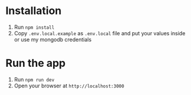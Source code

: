 # Installation
1. Run `npm install`
2. Copy `.env.local.example` as `.env.local` file and put your values inside or use my mongodb credentials

# Run the app
1. Run `npm run dev`
2. Open your browser at `http://localhost:3000`